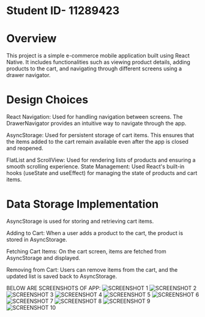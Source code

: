 # Student ID- 11289423
# Overview
This project is a simple e-commerce mobile application built using React Native. It includes functionalities such as viewing product details, adding products to the cart, and navigating through different screens using a drawer navigator.

# Design Choices
React Navigation: Used for handling navigation between screens. The DrawerNavigator provides an intuitive way to navigate through the app.

AsyncStorage: Used for persistent storage of cart items. This ensures that the items added to the cart remain available even after the app is closed and reopened.

FlatList and ScrollView: Used for rendering lists of products and ensuring a smooth scrolling experience.
State Management: Used React's built-in hooks (useState and useEffect) for managing the state of products and cart items.

# Data Storage Implementation
AsyncStorage is used for storing and retrieving cart items.

Adding to Cart: When a user adds a product to the cart, the product is stored in AsyncStorage.

Fetching Cart Items: On the cart screen, items are fetched from AsyncStorage and displayed.

Removing from Cart: Users can remove items from the cart, and the updated list is saved back to AsyncStorage.

BELOW ARE SCREENSHOTS OF APP:
![SCREENSHOT 1](ShopApp/assets/sc1.jpg)
![SCREENSHOT 2](ShopApp/assets/sc2.jpg)
![SCREENSHOT 3](ShopApp/assets/sc3.jpg)
![SCREENSHOT 4](ShopApp/assets/sc4.jpg)
![SCREENSHOT 5](ShopApp/assets/sc5.jpg)
![SCREENSHOT 6](ShopApp/assets/sc6.jpg)
![SCREENSHOT 7](ShopApp/assets/sc7.jpg)
![SCREENSHOT 8](ShopApp/assets/sc8.jpg)
![SCREENSHOT 9](ShopApp/assets/sc9.jpg)
![SCREENSHOT 10](ShopApp/assets/sc10.jpg)